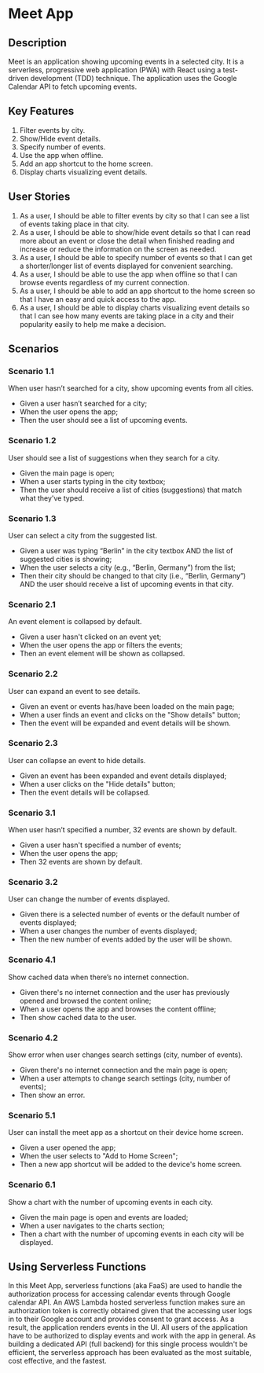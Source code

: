 # Meet App
## Description
Meet is an application showing upcoming events in a selected city. It is a serverless, progressive web application (PWA) with React using a test-driven development (TDD) technique. The application uses the Google Calendar API to fetch upcoming events.

## Key Features
1. Filter events by city.
2. Show/Hide event details.
3. Specify number of events.
4. Use the app when offline.
5. Add an app shortcut to the home screen.
6. Display charts visualizing event details.

## User Stories
1. As a user, I should be able to filter events by city so that I can see a list of events taking place in that city.
2. As a user, I should be able to show/hide event details so that I can read more about an event or close the detail when finished reading and increase or reduce the information on the screen as needed.
3. As a user, I should be able to specify number of events so that I can get a shorter/longer list of events displayed for convenient searching.
4. As a user, I should be able to use the app when offline so that I can browse events regardless of my current connection.
5. As a user, I should be able to add an app shortcut to the home screen so that I have an easy and quick access to the app.
6. As a user, I should be able to display charts visualizing event details so that I can see how many events are taking place in a city and their popularity easily to help me make a decision.

## Scenarios
### Scenario 1.1
When user hasn’t searched for a city, show upcoming events from all cities.
- Given a user hasn’t searched for a city;
- When the user opens the app;
- Then the user should see a list of upcoming events.

### Scenario 1.2
User should see a list of suggestions when they search for a city.
- Given the main page is open;
- When a user starts typing in the city textbox;
- Then the user should receive a list of cities (suggestions) that match what they've typed.

### Scenario 1.3
User can select a city from the suggested list.
- Given a user was typing “Berlin” in the city textbox AND the list of suggested cities is showing;
- When the user selects a city (e.g., “Berlin, Germany”) from the list;
- Then their city should be changed to that city (i.e., “Berlin, Germany”) AND the user should receive a list of upcoming events in that city.

### Scenario 2.1
An event element is collapsed by default.
- Given a user hasn't clicked on an event yet;
- When the user opens the app or filters the events;
- Then an event element will be shown as collapsed.

### Scenario 2.2
User can expand an event to see details.
- Given an event or events has/have been loaded on the main page;
- When a user finds an event and clicks on the "Show details" button;
- Then the event will be expanded and event details will be shown.

### Scenario 2.3
User can collapse an event to hide details.
- Given an event has been expanded and event details displayed;
- When a user clicks on the "Hide details" button;
- Then the event details will be collapsed.

### Scenario 3.1
When user hasn’t specified a number, 32 events are shown by default.
- Given a user hasn't specified a number of events;
- When the user opens the app;
- Then 32 events are shown by default.

### Scenario 3.2
User can change the number of events displayed.
- Given there is a selected number of events or the default number of events displayed;
- When a user changes the number of events displayed;
- Then the new number of events added by the user will be shown.

### Scenario 4.1
Show cached data when there’s no internet connection.
- Given there's no internet connection and the user has previously opened and browsed the content online;
- When a user opens the app and browses the content offline;
- Then show cached data to the user.

### Scenario 4.2
Show error when user changes search settings (city, number of events).
- Given there's no internet connection and the main page is open;
- When a user attempts to change search settings (city, number of events);
- Then show an error.

### Scenario 5.1
User can install the meet app as a shortcut on their device home screen.
- Given a user opened the app;
- When the user selects to "Add to Home Screen";
- Then a new app shortcut will be added to the device's home screen.

### Scenario 6.1
Show a chart with the number of upcoming events in each city.
- Given the main page is open and events are loaded;
- When a user navigates to the charts section;
- Then a chart with the number of upcoming events in each city will be displayed.

## Using Serverless Functions
In this Meet App, serverless functions (aka FaaS) are used to handle the authorization process for accessing calendar events through Google calendar API. An AWS Lambda hosted serverless function makes sure an authorization token is correctly obtained given that the accessing user logs in to their Google account and provides consent to grant access. As a result, the application renders events in the UI. All users of the application have to be authorized to display events and work with the app in general. As building a dedicated API (full backend) for this single process wouldn't be efficient, the serverless approach has been evaluated as the most suitable, cost effective, and the fastest. 
